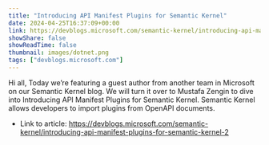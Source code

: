 ```yaml
---
title: "Introducing API Manifest Plugins for Semantic Kernel"
date: 2024-04-25T16:37:09+00:00
link: https://devblogs.microsoft.com/semantic-kernel/introducing-api-manifest-plugins-for-semantic-kernel-2
showShare: false
showReadTime: false
thumbnail: images/dotnet.png
tags: ["devblogs.microsoft.com"]
---
```

Hi all, Today we’re featuring a guest author from another team in Microsoft on our Semantic Kernel blog. We will turn it over to Mustafa Zengin to dive into Introducing API Manifest Plugins for Semantic Kernel. Semantic Kernel allows developers to import plugins from OpenAPI documents.

- Link to article: https://devblogs.microsoft.com/semantic-kernel/introducing-api-manifest-plugins-for-semantic-kernel-2